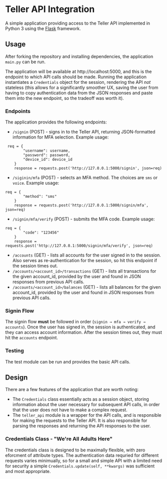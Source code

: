 # Teller API Integration

A simple application providing access to the Teller API implemented in Python 3 
using the [Flask](https://flask.palletsprojects.com/en/1.1.x/) framework.

## Usage

After forking the repository and installing dependencies, the application ```main.py``` can be run.

The application will be available at http://localhost:5000, and this is the endpoint to which API calls should be made.
Running the application instantiates a ```Credentials``` object for the session, rendering the API *not* stateless (this allows for a significantly smoother UX, saving the user from having to copy authentication data from the JSON responses and paste them into the new endpoint, so the tradeoff was worth it).

### Endpoints

The application provides the following endpoints:
 - ```/signin``` (POST) - signs in to the Teller API, returning JSON-formatted information for MFA selection. Example usage:
```
 req = {
        "username": username,
        "password": password,
        "device_id": device_id
    }
    response = requests.post('http://127.0.0.1:5000/signin', json=req)
 ```
 - ```/siginin/mfa``` (POST) - selects an MFA method. The choices are ```sms``` or ```voice```. Example usage:
```
req = {
        "method": "sms"
    }
    response = requests.post('http://127.0.0.1:5000/signin/mfa', json=req)
```
 - ```/signin/mfa/verify``` (POST) - submits the MFA code. Example usage: 
```
req = {
        "code": "123456"
    }
    response = requests.post('http://127.0.0.1:5000/signin/mfa/verify', json=req)
```
 - ```/accounts``` (GET) - lists all accounts for the user signed in to the session. Also serves as re-authentication for the session, so hit this endpoint if the session times out.
 - ```/accounts/<account_id>/transactions``` (GET) - lists all transactions for the given account_id, provided by the user and found in JSON responses from previous API calls.
 - ```/accounts/<account_id>/balances``` (GET) - lists all balances for the given account_id, provided by the user and found in JSON responses from previous API calls.

### Signin Flow

The signin flow **must** be followed in order (```signin → mfa → verify → accounts```). Once the user has signed in, the session is authenticated, and they can access account information. After the session times out, they must hit the ```accounts``` endpoint.

### Testing

The test module can be run and provides the basic API calls.

## Design

There are a few features of the application that are worth noting:
 - The ```Credentials``` class essentially acts as a session object, storing information about the user necessary for subsequent API calls, in order that the user does not have to make a complex request.
 - The ```teller_api``` module is a wrapper for the API calls, and is responsible for making the requests to the Teller API. It is also responsible for parsing the responses and returning the API responses to the user.

### Credentials Class - "We're All Adults Here"

The credentials class is designed to be maximally flexible, with zero eforcment of attribute types. The authentication data requried for different requests varies minimually, so for a small and simple API with a limited need for security a simple ```Credentials.update(self, **kwargs)``` was sufficient and most appropriate.






